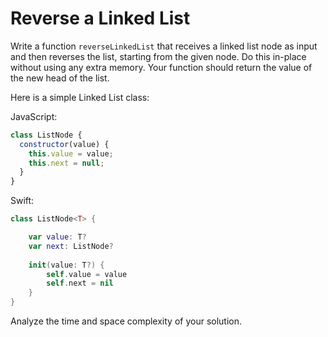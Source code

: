 # Reverse a Linked List

Write a function `reverseLinkedList` that receives a linked list node as input and then reverses the list, starting from the given node. Do this in-place without using any extra memory. Your function should return the
value of the new head of the list. 

Here is a simple Linked List class:

JavaScript:

```js
class ListNode {
  constructor(value) {
    this.value = value;
    this.next = null;
  }
}
```

Swift:

```swift
class ListNode<T> {

	var value: T?
	var next: ListNode?
	
	init(value: T?) {
		self.value = value
		self.next = nil
	}
}
```

Analyze the time and space complexity of your solution. 